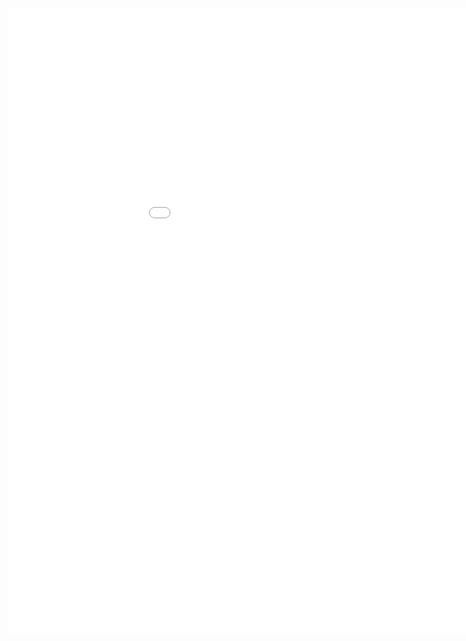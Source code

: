 <style>
.dox {
  min-width: 1050px;
  min-height: 1000px;
  width: 100%;
  display: block;
}
</style>

<div class="dox">
	<iframe src="./iot-headed/5.5/index.html" class="dox" frameborder="0">
	</iframe>
</div>
